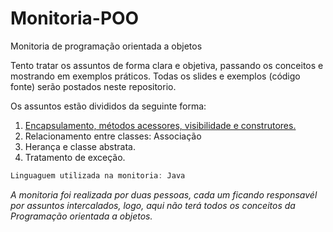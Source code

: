 # Monitoria-POO
Monitoria de programação orientada a objetos

Tento tratar os assuntos de forma clara e objetiva, passando os conceitos e mostrando em exemplos práticos.
Todas os slides e exemplos (código fonte) serão postados neste repositorio.

Os assuntos estão divididos da seguinte forma:

1. [Encapsulamento, métodos acessores, visibilidade e construtores.](https://docs.google.com/presentation/d/1EyCUVlxCrlExHtWVnb0kKTQIlN76Hw4nes9is5BsQXI/edit?usp=sharing)
2. Relacionamento entre classes: Associação
3. Herança e classe abstrata. 
4. Tratamento de exceção.

~~~Java
Linguaguem utilizada na monitoria: Java
~~~

_A monitoria foi realizada por duas pessoas, cada um ficando responsavél por assuntos intercalados, logo, aqui não terá todos os conceitos da Programação orientada a objetos._
